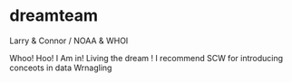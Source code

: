 # dreamteam
Larry &amp; Connor / NOAA &amp; WHOI


Whoo! Hoo!  I Am in!
Living the dream !
I recommend SCW for introducing conceots in data Wrnagling


